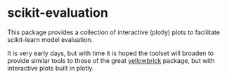 # scikit-evaluation

This package provides a collection of interactive (plotly) plots to facilitate scikit-learn model evaluation.

It is very early days, but with time it is hoped the toolset will broaden to provide similar tools to those of the
great [yellowbrick](https://www.scikit-yb.org/en/latest/) package, but with interactive plots built in plotly.


